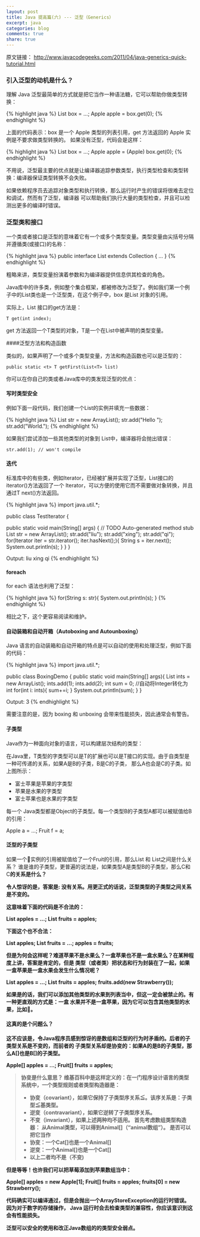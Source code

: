 ```yaml
---
layout: post
title: Java 提高篇(六) --- 泛型（Generics）
excerpt: java
categories: blog
comments: true
share: true
---
```


原文链接： http://www.javacodegeeks.com/2011/04/java-generics-quick-tutorial.html

### 引入泛型的动机是什么？

理解 Java 泛型最简单的方式就是把它当作一种语法糖，它可以帮助你做类型转换：

{% highlight java %}
List<Apple> box = ...;
Apple apple = box.get(0);
{% endhighlight %}

上面的代码表示：box 是一个 Apple 类型的列表引用，get 方法返回的 Apple 实例是不要求做类型转换的。
如果没有泛型，代码会是这样：

{% highlight java %}
List box = ...;
Apple apple = (Apple) box.get(0);
{% endhighlight %}

不用说，泛型最主要的优点就是让编译器追踪参数类型，执行类型检查和类型转换：编译器保证类型转换不会失败。

如果依赖程序员去追踪对象类型和执行转换，那么运行时产生的错误将很难去定位和调试，然而有了泛型，编译器
可以帮助我们执行大量的类型检查，并且可以检测出更多的编译时错误。

### 泛型类和接口

一个类或者接口是泛型的意味着它有一个或多个类型变量。类型变量由尖括号分隔并遵循类(或接口)的名称：

{% highlight java %}
public interface List<T> extends Collection<T> {
...
}
{% endhighlight %}

粗略来讲，类型变量扮演着参数和为编译器提供信息供其检查的角色。

Java库中的许多类，例如整个集合框架，都被修改为泛型了。例如我们第一个例子中的List类也是一个泛型类，在这个例子中，box 是List<Apple> 对象的引用。

实际上，List 接口的get方法是：

`T get(int index);`

get 方法返回一个T类型的对象，T是一个在List<T>中被声明的类型变量。

####泛型方法和构造函数

类似的，如果声明了一个或多个类型变量，方法和构造函数也可以是泛型的：

`public static <t> T getFirst(List<T> list)`

你可以在你自己的类或者Java库中的类发现泛型的优点：

#### 写时类型安全

例如下面一段代码，我们创建一个List<String>的实例并填充一些数据：

{% highlight java %}
List<String> str = new ArrayList<String>();
str.add("Hello ");
str.add("World.");
{% endhighlight %}

如果我们尝试添加一些其他类型的对象到 List<String>中，编译器将会抛出错误：

`str.add(1); // won't compile`

#### 迭代

标准库中的有些类，例如Iterator<T>，已经被扩展并实现了泛型，List<T>接口的iterator()方法返回了一个
Iterator<T>，可以方便的使用它而不需要做对象转换，并且通过T next()方法返回。

{% highlight java %}
import java.util.*;

public class TestIterator {

  public static void main(String[] args) {
    // TODO Auto-generated method stub
    List<String> str = new ArrayList<String>();
    str.add("liu");
    str.add("xing");
    str.add("qi");
    for(Iterator<String> iter = str.iterator(); iter.hasNext();){
      String s = iter.next();
      System.out.println(s);
    }
  }
}

Output:
liu
xing
qi
{% endhighlight %}

#### foreach

for each 语法也利用了泛型：

{% highlight java %}
for(String s: str){
  System.out.println(s);
}
{% endhighlight %}

相比之下，这个更容易阅读和维护。

#### 自动装箱和自动开箱（Autoboxing and Autounboxing）

Java 语言的自动装箱和自动开箱的特点是可以自动的使用和处理泛型，例如下面的代码：

{% highlight java %}
import java.util.*;

public class BoxingDemo {
  public static void main(String[] args){
    List<Integer> ints = new ArrayList<Integer>();
    ints.add(1);
    ints.add(2);
    int sum = 0;
    //自动将Integer转化为int
    for(int i: ints){
      sum+=i;
    }
    System.out.println(sum);
  }
}

Output: 3
{% endhighlight %}

需要注意的是，因为 boxing 和 unboxing 会带来性能损失，因此通常会有警告。

#### 子类型

Java作为一种面向对象的语言，可以构建层次结构的类型：

在Java里，T类型的字类型可以是T的扩展也可以是T接口的实现。由于自类型是一种可传递的关系，如果A是B的子类，B是C的子类，
那么A也会是C的子类。如上图所示：

* 富士苹果是苹果的字类型
* 苹果是水果的字类型
* 富士苹果也是水果的字类型

每一个 Java类型都是Object的子类型。每一个类型B的子类型A都可以被赋值给B的引用：

Apple a = ...;
Fruit f = a;

#### 泛型的子类型

如果一个🍎实例的引用被赋值给了一个Fruit的引用，那么List<Apple> 和 List<Fruit>之间是什么关系？
谁是谁的子类型，更普遍的说法是，如果类型A是类型B的子类型，那么C<A>和C<B>的关系是什么？

令人惊讶的是，答案是: 没有关系。用更正式的话说，泛型类型的子类型之间关系是不变的。

这意味着下面的代码是不合法的：

List<Apple> apples = ...;
List<Fruit> fruits = apples;

下面这个也不合法：

List<Apple> apples;
List<Fruit> fruits = ...;
apples = fruits;

但是为何会这样呢？难道苹果不是水果么？一盒苹果也不是一盒水果么？在某种程度上讲，答案是肯定的，但是
类型（或者类）把状态和行为封装在了一起，如果一盒苹果是一盒水果会发生什么情况呢？

List<Apple> apples = ...;
List<Fruit> fruits = apples;
fruits.add(new Strawberry());

如果是的话，我们可以添加其他类型的水果到列表当中，但这一定会被禁止的。有一种更直观的方式是：一盒
水果并不是一盒苹果，因为它可以包含其他类型的水果，比如🍓。

#### 这真的是个问题么？

这不应该是，令Java程序员感到惊讶的是数组和泛型的行为时矛盾的。后者的子类型关系是不变的，而前者的
子类型关系却是协变的：如果A的是B的子类型，那么A[]也是B[]的子类型。

Apple[] apples = ...;
Fruit[] fruits = apples;

> 协变是什么意思？
> 维基百科中是这样定义的：在一门程序设计语言的类型系统中，一个类型规则或者类型构造器是：
> * 协变（covariant），如果它保持了子类型序关系≦。该序关系是：子类型≦基类型。
> * 逆变（contravariant），如果它逆转了子类型序关系。
> * 不变（invariant），如果上述两种均不适用。
> 首先考虑数组类型构造器： 从Animal类型，可以得到Animal[]（“animal数组”）。 是否可以把它当作
> * 协变：一个Cat[]也是一个Animal[]
> * 逆变：一个Animal[]也是一个Cat[]
> * 以上二者均不是（不变)

但是等等！也许我们可以把草莓添加到苹果数组当中：

Apple[] apples = new Apple[1];
Fruit[] fruits = apples;
fruits[0] = new Strawberry();

代码确实可以编译通过，但是会抛出一个ArrayStoreException的运行时错误。因为对于数字的存储操作，
Java 运行时会去检查类型的兼容性，你应该意识到这会有性能损失。

泛型可以安全的使用和改正Java数组的的类型安全弱点。